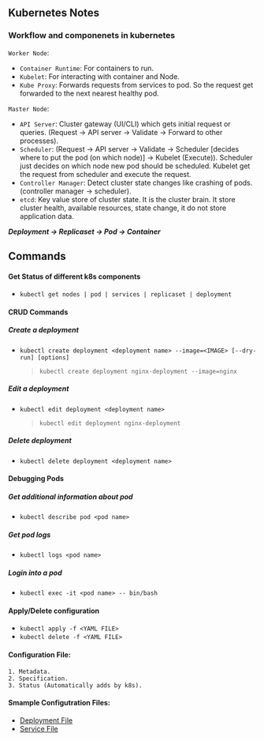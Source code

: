 ## Kubernetes Notes

### Workflow and componenets in kubernetes

`Worker Node`:
  - `Container Runtime`: For containers to run.
  - `Kubelet`: For interacting with container and Node.
  - `Kube Proxy`: Forwards requests from services to pod. So the request get forwarded to the next nearest healthy pod.

`Master Node`:
  - `API Server`: Cluster gateway (UI/CLI) which gets initial request or queries. (Request -> API server -> Validate -> Forward to other processes).
  - `Scheduler`: (Request -> API server -> Validate -> Scheduler \[decides where to put the pod (on which node)\] -> Kubelet (Execute)). Scheduler just decides on which node new pod should be scheduled. Kubelet get the request from scheduler and execute the request.
  - `Controller Manager`: Detect cluster state changes like crashing of pods. (controller manager -> scheduler).
  - `etcd`: Key value store of cluster state. It is the cluster brain. It store cluster health, available resources, state change, it do not store application data.

***Deployment -> Replicaset -> Pod -> Container***

## Commands  
#### Get Status of different k8s components
- `kubectl get nodes | pod | services | replicaset | deployment`

#### CRUD Commands
##### *Create a deployment*
- `kubectl create deployment <deployment name> --image=<IMAGE> [--dry-run] [options]`
  > `kubectl create deployment nginx-deployment --image=nginx`

##### *Edit a deployment*
- `kubectl edit deployment <deployment name>`
  > `kubectl edit deployment nginx-deployment`

##### *Delete deployment*
- `kubectl delete deployment <deployment name>`

#### Debugging Pods
##### *Get additional information about pod*
- `kubectl describe pod <pod name>`

##### *Get pod logs*
- `kubectl logs <pod name>` 

##### *Login into a pod*
- `kubectl exec -it <pod name> -- bin/bash`

#### Apply/Delete configuration
- `kubectl apply -f <YAML FILE>`
- `kubectl delete -f <YAML FILE>`

#### Configuration File:
```
1. Metadata.
2. Specification.
3. Status (Automatically adds by k8s).
```

#### Smample Configutration Files: 
- [Deployment File](./kubernetes-configuration-file-explained/nginx-deployment.yaml)
- [Service File](kubernetes-configuration-file-explained/nginx-service.yaml)

